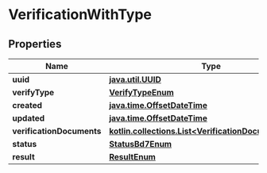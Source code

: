 
# VerificationWithType

## Properties
Name | Type | Description | Notes
------------ | ------------- | ------------- | -------------
**uuid** | [**java.util.UUID**](java.util.UUID.md) |  |  [readonly]
**verifyType** | [**VerifyTypeEnum**](VerifyTypeEnum.md) |  | 
**created** | [**java.time.OffsetDateTime**](java.time.OffsetDateTime.md) |  |  [readonly]
**updated** | [**java.time.OffsetDateTime**](java.time.OffsetDateTime.md) |  |  [readonly]
**verificationDocuments** | [**kotlin.collections.List&lt;VerificationDocumentCreate&gt;**](VerificationDocumentCreate.md) |  |  [readonly]
**status** | [**StatusBd7Enum**](StatusBd7Enum.md) |  |  [optional]
**result** | [**ResultEnum**](ResultEnum.md) |  |  [optional]



